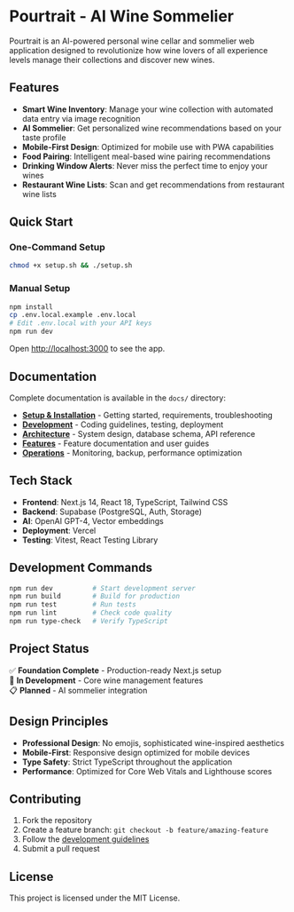 # Pourtrait - AI Wine Sommelier

Pourtrait is an AI-powered personal wine cellar and sommelier web application designed to revolutionize how wine lovers of all experience levels manage their collections and discover new wines.

## Features

- **Smart Wine Inventory**: Manage your wine collection with automated data entry via image recognition
- **AI Sommelier**: Get personalized wine recommendations based on your taste profile
- **Mobile-First Design**: Optimized for mobile use with PWA capabilities
- **Food Pairing**: Intelligent meal-based wine pairing recommendations
- **Drinking Window Alerts**: Never miss the perfect time to enjoy your wines
- **Restaurant Wine Lists**: Scan and get recommendations from restaurant wine lists

## Quick Start

### One-Command Setup
```bash
chmod +x setup.sh && ./setup.sh
```

### Manual Setup
```bash
npm install
cp .env.local.example .env.local
# Edit .env.local with your API keys
npm run dev
```

Open [http://localhost:3000](http://localhost:3000) to see the app.

## Documentation

Complete documentation is available in the `docs/` directory:

- **[Setup & Installation](./docs/01-setup/README.md)** - Getting started, requirements, troubleshooting
- **[Development](./docs/02-development/README.md)** - Coding guidelines, testing, deployment
- **[Architecture](./docs/03-architecture/README.md)** - System design, database schema, API reference
- **[Features](./docs/04-features/README.md)** - Feature documentation and user guides
- **[Operations](./docs/05-operations/README.md)** - Monitoring, backup, performance optimization

## Tech Stack

- **Frontend**: Next.js 14, React 18, TypeScript, Tailwind CSS
- **Backend**: Supabase (PostgreSQL, Auth, Storage)
- **AI**: OpenAI GPT-4, Vector embeddings
- **Deployment**: Vercel
- **Testing**: Vitest, React Testing Library

## Development Commands

```bash
npm run dev          # Start development server
npm run build        # Build for production
npm run test         # Run tests
npm run lint         # Check code quality
npm run type-check   # Verify TypeScript
```

## Project Status

✅ **Foundation Complete** - Production-ready Next.js setup  
🚧 **In Development** - Core wine management features  
📋 **Planned** - AI sommelier integration  

## Design Principles

- **Professional Design**: No emojis, sophisticated wine-inspired aesthetics
- **Mobile-First**: Responsive design optimized for mobile devices
- **Type Safety**: Strict TypeScript throughout the application
- **Performance**: Optimized for Core Web Vitals and Lighthouse scores

## Contributing

1. Fork the repository
2. Create a feature branch: `git checkout -b feature/amazing-feature`
3. Follow the [development guidelines](./docs/02-development/guidelines.md)
4. Submit a pull request

## License

This project is licensed under the MIT License.